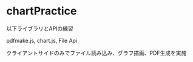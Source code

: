 # chartPractice
以下ライブラリとAPIの練習

pdfmake.js, chart.js, File Api

クライアントサイドのみでファイル読み込み、グラフ描画、PDF生成を実施
